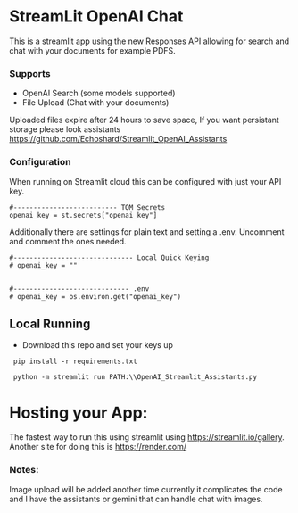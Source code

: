 # StreamLit OpenAI Chat

This is a streamlit app using the new Responses API allowing for search and chat with your documents for example PDFS.

### Supports

- OpenAI Search (some models supported)
- File Upload (Chat with your documents)

Uploaded files expire after 24 hours to save space, If you want persistant storage please look assistants https://github.com/Echoshard/Streamlit_OpenAI_Assistants

### Configuration

When running on Streamlit cloud this can be configured with just your API key.

```
#-------------------------- TOM Secrets
openai_key = st.secrets["openai_key"]

```

Additionally there are settings for plain text and setting a .env. Uncomment and comment the ones needed.

```
#------------------------------ Local Quick Keying
# openai_key = ""


#----------------------------- .env
# openai_key = os.environ.get("openai_key")
```

## Local Running
- Download this repo and set your keys up
```
 pip install -r requirements.txt
```

```
 python -m streamlit run PATH:\\OpenAI_Streamlit_Assistants.py
```

# Hosting your App:
The fastest way to run this using streamlit using https://streamlit.io/gallery. 
Another site for doing this is https://render.com/


### Notes:

Image upload will be added another time currently it complicates the code and I have the assistants or gemini that can handle chat with images.
